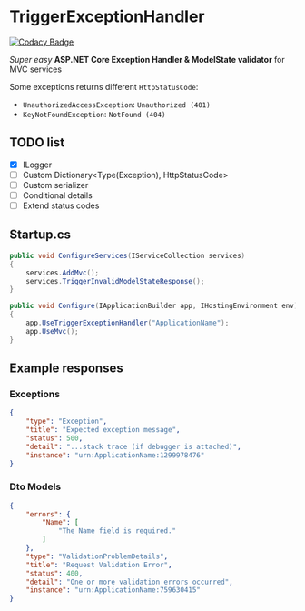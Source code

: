 # TriggerExceptionHandler

[![Codacy Badge](https://api.codacy.com/project/badge/Grade/577b53ee206c4c79a21e79494175f9b8)](https://app.codacy.com/app/TheTrigger/TriggerExceptionHandler?utm_source=github.com&utm_medium=referral&utm_content=TheTrigger/TriggerExceptionHandler&utm_campaign=Badge_Grade_Settings)


*Super easy* **ASP.NET Core Exception Handler & ModelState validator** for MVC services

Some exceptions returns different `HttpStatusCode`:
- `UnauthorizedAccessException`: `Unauthorized (401)`
- `KeyNotFoundException`: `NotFound (404)`

## TODO list
- [x] ILogger
- [ ] Custom Dictionary<Type(Exception), HttpStatusCode>
- [ ] Custom serializer
- [ ] Conditional details
- [ ] Extend status codes

## Startup.cs

```C#
public void ConfigureServices(IServiceCollection services)
{
    services.AddMvc();
    services.TriggerInvalidModelStateResponse();
}

public void Configure(IApplicationBuilder app, IHostingEnvironment env)
{
    app.UseTriggerExceptionHandler("ApplicationName");
    app.UseMvc();
}
```

## Example responses

### Exceptions
```json
{
    "type": "Exception",
    "title": "Expected exception message",
    "status": 500,
    "detail": "...stack trace (if debugger is attached)",
    "instance": "urn:ApplicationName:1299978476"
}
```

### Dto Models

```json
{
    "errors": {
        "Name": [
            "The Name field is required."
        ]
    },
    "type": "ValidationProblemDetails",
    "title": "Request Validation Error",
    "status": 400,
    "detail": "One or more validation errors occurred",
    "instance": "urn:ApplicationName:759630415"
}
```
